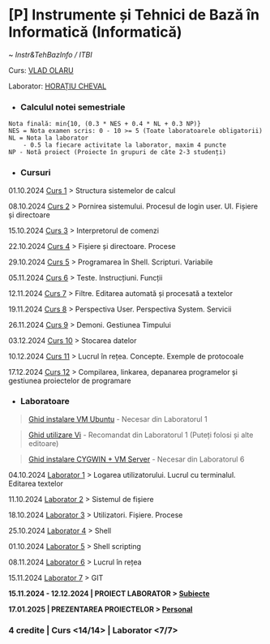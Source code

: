 # **[P] Instrumente și Tehnici de Bază în Informatică (Informatică)**

~ *Instr&TehBazInfo / ITBI*

Curs: [VLAD OLARU](mailto:vlad.olaru@fmi.unibuc.ro)

Laborator: [HORAȚIU CHEVAL](mailto:horatiu.cheval@fmi.unibuc.ro)


* ### Calculul notei semestriale

```
Nota finală: min{10, (0.3 * NES + 0.4 * NL + 0.3 NP)}
NES = Nota examen scris: 0 - 10 >= 5 (Toate laboratoarele obligatorii)
NL = Nota la laborator
    - 0.5 la fiecare activitate la laborator, maxim 4 puncte
NP - Notă proiect (Proiecte în grupuri de câte 2-3 studenți)
```


* ### Cursuri

01.10.2024 [Curs 1](./Cursuri/01.%20Structura%20sistemelor%20de%20calcul%20-%2001.10.2024.pdf) > Structura sistemelor de calcul

08.10.2024 [Curs 2](./Cursuri/02.%20Pornirea%20sistemului.%20Procesul%20de%20login%20user.%20UI.%20Fișiere%20și%20directoare%20-%2008.10.2024.pdf) > Pornirea sistemului. Procesul de login user. UI. Fișiere și directoare

15.10.2024 [Curs 3](./Cursuri/03.%20Interpretorul%20de%20comenzi%20-%2015.10.2024.pdf) > Interpretorul de comenzi 

22.10.2024 [Curs 4](./Cursuri/04.%20Fișiere%20și%20directoare.%20Procese%20-%2022.10.2024.pdf) > Fișiere și directoare. Procese

29.10.2024 [Curs 5](./Cursuri/05%20&%2006.%20Programare%20în%20Shell.%20Scripturi.%20Variabile%20-%2029.10.2024.pdf) > Programarea în Shell. Scripturi. Variabile

05.11.2024 [Curs 6](./Cursuri/05%20&%2006.%20Programare%20în%20Shell.%20Scripturi.%20Variabile%20-%2029.10.2024.pdf) > Teste. Instrucțiuni. Funcții

12.11.2024 [Curs 7](./Cursuri/07.%20Filtre.%20Editarea%20automată%20și%20procesată%20a%20textelor%20-%2012.11.2024.pdf) > Filtre. Editarea automată și procesată a textelor

19.11.2024 [Curs 8](./Cursuri/08.%20Perspectiva%20user%20și%20cea%20system,%20servicii%20-%2019.11.2024.pdf) > Perspectiva User. Perspectiva System. Servicii

26.11.2024 [Curs 9](./Cursuri/09.%20Demoni%20și%20gestiunea%20timpului%20-%2026.11.2024.pdf) > Demoni. Gestiunea Timpului

03.12.2024 [Curs 10](./Cursuri/10.%20Stocarea%20datelor%20-%2003.12.2024.pdf) > Stocarea datelor

10.12.2024 [Curs 11](./Cursuri/11.%20Lucrul%20în%20rețea.%20Concepte.%20Exemple%20de%20protocoale%20-%2010.12.2024.pdf) > Lucrul în rețea. Concepte. Exemple de protocoale

17.12.2024 [Curs 12](./Cursuri/12.%20Compilarea,%20linkarea,%20depanarea%20și%20gestiunea%20programelor%20-%2017.12.2024.pdf) > Compilarea, linkarea, depanarea programelor și gestiunea proiectelor de programare


* ### Laboratoare

> [Ghid instalare VM Ubuntu](./Laboratoare/00.%20Ghid%20instalare%20Oracle%20VirtualBox.pdf) - Necesar din Laboratorul 1

> [Ghid utilizare Vi](./Laboratoare/00.%20Ghid%20utilizare%20Vi.pdf) - Recomandat din Laboratorul 1 (Puteți folosi și alte editoare)

> [Ghid instalare CYGWIN + VM Server](./Laboratoare/00.%20Ghid%20instalare%20CYGWIN%20+%20VM%20Server.pdf) - Necesar din Laboratorul 6

04.10.2024 [Laborator 1](./Laboratoare/Laboratorul%2001/) > Logarea utilizatorului. Lucrul cu terminalul. Editarea textelor

11.10.2024 [Laborator 2](./Laboratoare/Laboratorul%2002/) > Sistemul de fișiere

18.10.2024 [Laborator 3](./Laboratoare/Laboratorul%2003/) > Utilizatori. Fișiere. Procese

25.10.2024 [Laborator 4](./Laboratoare/Laboratorul%2004/) > Shell

01.10.2024 [Laborator 5](./Laboratoare/Laboratorul%2005/) > Shell scripting

08.11.2024 [Laborator 6](./Laboratoare/Laboratorul%2006/) > Lucrul în rețea

15.11.2024 [Laborator 7](./Laboratoare/Laboratorul%2007/) > GIT

**15.11.2024 - 12.12.2024 | PROIECT LABORATOR > [Subiecte](./Laboratoare/00.%20Enunțuri%20proiecte.pdf)**

**17.01.2025 | PREZENTAREA PROIECTELOR > [Personal](https://github.com/vlaxcs/LazyWGET)**


### **4 credite | Curs <14/14> | Laborator <7/7>**